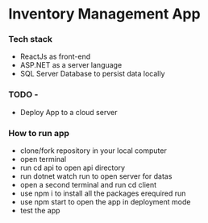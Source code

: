 # Inventory Management App

### Tech stack
- ReactJs as front-end
- ASP.NET as a server language
- SQL Server Database to persist data locally

### TODO -
- Deploy App to a cloud server

### How to run app
- clone/fork repository in your local computer
- open terminal
- run cd api to open api directory
- run dotnet watch run to open server for datas
- open a second terminal and run cd client
- use npm i to install all the packages erequired run
- use npm start to open the app in deployment mode
- test the app
